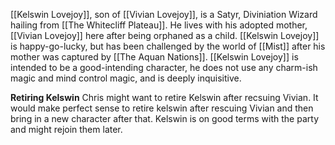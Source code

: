 [[Kelswin Lovejoy]], son of [[Vivian Lovejoy]], is a Satyr, Diviniation Wizard hailing from [[The Whitecliff Plateau]]. He lives with his adopted mother, [[Vivian Lovejoy]] here after being orphaned as a child. [[Kelswin Lovejoy]] is happy-go-lucky, but has been challenged by the world of [[Mist]] after his mother was captured by [[The Aquan Nations]]. [[Kelswin Lovejoy]] is intended to be a good-intending character, he does not use any charm-ish magic and mind control magic, and is deeply inquisitive. 

**Retiring Kelswin**
Chris might want to retire Kelswin after recsuing Vivian. It would make perfect sense to retire kelswin after rescuing Vivian and then bring in a new character after that. Kelswin is on good terms with the party and might rejoin them later.
